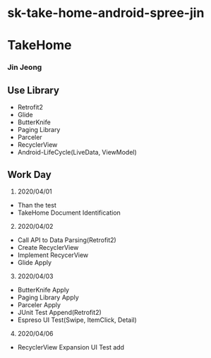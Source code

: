 # sk-take-home-android-spree-jin

# TakeHome 
### Jin Jeong

## Use Library
* Retrofit2
* Glide
* ButterKnife
* Paging Library
* Parceler
* RecyclerView
* Android-LifeCycle(LiveData, ViewModel)
 
## Work Day

1. 2020/04/01
  * Than the test
  * TakeHome Document Identification 
 
2. 2020/04/02
  * Call API to Data Parsing(Retrofit2)
  * Create RecyclerView
  * Implement RecycerView
  * Glide Apply

3. 2020/04/03
  * ButterKnife Apply
  * Paging Library Apply
  * Parceler Apply
  * JUnit Test Append(Retrofit2)
  * Espreso UI Test(Swipe, ItemClick, Detail)

4. 2020/04/06
  * RecyclerView Expansion UI Test add
